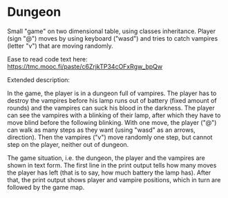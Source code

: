 # Dungeon

Small "game" on two dimensional table, using classes inheritance. Player (sign "@") moves by using keyboard ("wasd") and tries to catch vampires (letter "v") that are moving randomly.

Ease to read code text here:
https://tmc.mooc.fi/paste/c6ZrjkTP34cOFxRgw_bpQw



Extended description:

In the game, the player is in a dungeon full of vampires. The player has to destroy the vampires before his lamp runs out of battery (fixed amount of rounds) and the vampires can suck his blood in the darkness. The player can see the vampires with a blinking of their lamp, after which they have to move blind before the following blinking. With one move, the player ("@") can walk as many steps as they want (using "wasd" as an arrows, direction). Then the vampires ("v") move randomly one step, but cannot step on the player, neither out of dungeon.

The game situation, i.e. the dungeon, the player and the vampires are shown in text form. The first line in the print output tells how many moves the player has left (that is to say, how much battery the lamp has). After that, the print output shows player and vampire positions, which in turn are followed by the game map.
